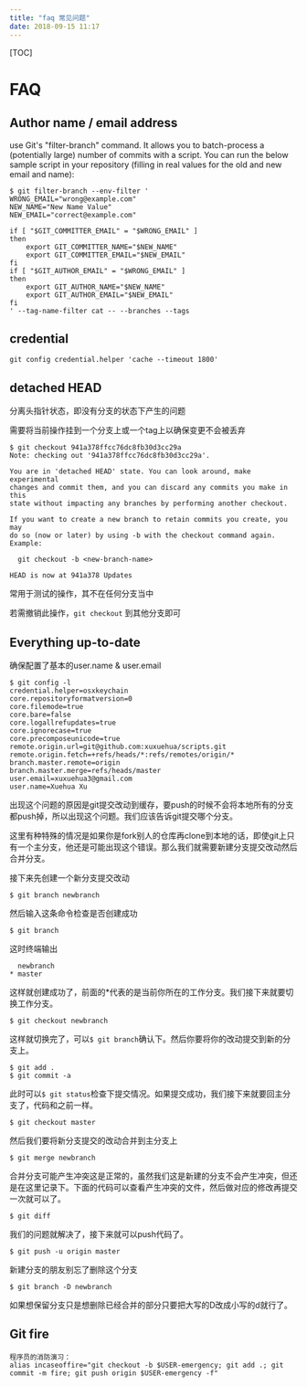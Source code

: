 ```yaml
---
title: "faq 常见问题"
date: 2018-09-15 11:17
---
```



[TOC]


# FAQ



## Author name / email address

use Git's "filter-branch" command. It allows you to batch-process a (potentially large) number of commits with a script.
You can run the below sample script in your repository (filling in real values for the old and new email and name):

```
$ git filter-branch --env-filter '
WRONG_EMAIL="wrong@example.com"
NEW_NAME="New Name Value"
NEW_EMAIL="correct@example.com"

if [ "$GIT_COMMITTER_EMAIL" = "$WRONG_EMAIL" ]
then
    export GIT_COMMITTER_NAME="$NEW_NAME"
    export GIT_COMMITTER_EMAIL="$NEW_EMAIL"
fi
if [ "$GIT_AUTHOR_EMAIL" = "$WRONG_EMAIL" ]
then
    export GIT_AUTHOR_NAME="$NEW_NAME"
    export GIT_AUTHOR_EMAIL="$NEW_EMAIL"
fi
' --tag-name-filter cat -- --branches --tags
```



## credential

```
git config credential.helper 'cache --timeout 1800'
```





## detached HEAD

分离头指针状态，即没有分支的状态下产生的问题

需要将当前操作挂到一个分支上或一个tag上以确保变更不会被丢弃

```
$ git checkout 941a378ffcc76dc8fb30d3cc29a
Note: checking out '941a378ffcc76dc8fb30d3cc29a'.

You are in 'detached HEAD' state. You can look around, make experimental
changes and commit them, and you can discard any commits you make in this
state without impacting any branches by performing another checkout.

If you want to create a new branch to retain commits you create, you may
do so (now or later) by using -b with the checkout command again. Example:

  git checkout -b <new-branch-name>

HEAD is now at 941a378 Updates
```



常用于测试的操作，其不在任何分支当中

若需撤销此操作，`git checkout` 到其他分支即可





## Everything up-to-date

确保配置了基本的user.name & user.email

```
$ git config -l
credential.helper=osxkeychain
core.repositoryformatversion=0
core.filemode=true
core.bare=false
core.logallrefupdates=true
core.ignorecase=true
core.precomposeunicode=true
remote.origin.url=git@github.com:xuxuehua/scripts.git
remote.origin.fetch=+refs/heads/*:refs/remotes/origin/*
branch.master.remote=origin
branch.master.merge=refs/heads/master
user.email=xuxuehua3@gmail.com
user.name=Xuehua Xu
```





出现这个问题的原因是git提交改动到缓存，要push的时候不会将本地所有的分支都push掉，所以出现这个问题。我们应该告诉git提交哪个分支。

这里有种特殊的情况是如果你是fork别人的仓库再clone到本地的话，即使git上只有一个主分支，他还是可能出现这个错误。那么我们就需要新建分支提交改动然后合并分支。

接下来先创建一个新分支提交改动

```
$ git branch newbranch
```

然后输入这条命令检查是否创建成功

```
$ git branch
```

这时终端输出

```
  newbranch
* master
```

这样就创建成功了，前面的*代表的是当前你所在的工作分支。我们接下来就要切换工作分支。

```
$ git checkout newbranch
```

这样就切换完了，可以`$ git branch`确认下。然后你要将你的改动提交到新的分支上。

```
$ git add .
$ git commit -a
```

此时可以`$ git status`检查下提交情况。如果提交成功，我们接下来就要回主分支了，代码和之前一样。

```
$ git checkout master
```

然后我们要将新分支提交的改动合并到主分支上

```
$ git merge newbranch
```

合并分支可能产生冲突这是正常的，虽然我们这是新建的分支不会产生冲突，但还是在这里记录下。下面的代码可以查看产生冲突的文件，然后做对应的修改再提交一次就可以了。

```
$ git diff
```

我们的问题就解决了，接下来就可以push代码了。

```
$ git push -u origin master
```

新建分支的朋友别忘了删除这个分支

```
$ git branch -D newbranch
```

如果想保留分支只是想删除已经合并的部分只要把大写的D改成小写的d就行了。







## Git fire

```
程序员的消防演习：
alias incaseoffire="git checkout -b $USER-emergency; git add .; git commit -m fire; git push origin $USER-emergency -f"

```

